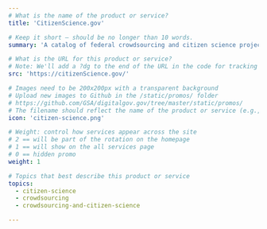 ```yaml
---
# What is the name of the product or service?
title: 'CitizenScience.gov'

# Keep it short — should be no longer than 10 words.
summary: 'A catalog of federal crowdsourcing and citizen science projects.'

# What is the URL for this product or service?
# Note: We'll add a ?dg to the end of the URL in the code for tracking purposes
src: 'https://citizenScience.gov/'

# Images need to be 200x200px with a transparent background
# Upload new images to Github in the /static/promos/ folder
# https://github.com/GSA/digitalgov.gov/tree/master/static/promos/
# The filename should reflect the name of the product or service (e.g., challenge-gov.png)
icon: 'citizen-science.png'

# Weight: control how services appear across the site
# 2 == will be part of the rotation on the homepage
# 1 == will show on the all services page
# 0 == hidden promo
weight: 1

# Topics that best describe this product or service
topics:
  - citizen-science
  - crowdsourcing
  - crowdsourcing-and-citizen-science

---
```

